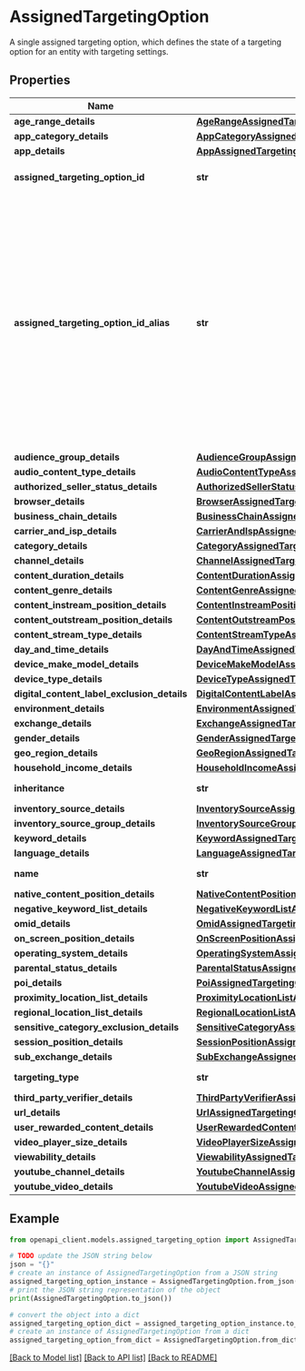 # AssignedTargetingOption

A single assigned targeting option, which defines the state of a targeting option for an entity with targeting settings.

## Properties

Name | Type | Description | Notes
------------ | ------------- | ------------- | -------------
**age_range_details** | [**AgeRangeAssignedTargetingOptionDetails**](AgeRangeAssignedTargetingOptionDetails.md) |  | [optional] 
**app_category_details** | [**AppCategoryAssignedTargetingOptionDetails**](AppCategoryAssignedTargetingOptionDetails.md) |  | [optional] 
**app_details** | [**AppAssignedTargetingOptionDetails**](AppAssignedTargetingOptionDetails.md) |  | [optional] 
**assigned_targeting_option_id** | **str** | Output only. The unique ID of the assigned targeting option. The ID is only unique within a given resource and targeting type. It may be reused in other contexts. | [optional] [readonly] 
**assigned_targeting_option_id_alias** | **str** | Output only. An alias for the assigned_targeting_option_id. This value can be used in place of &#x60;assignedTargetingOptionId&#x60; when retrieving or deleting existing targeting. This field will only be supported for all assigned targeting options of the following targeting types: * &#x60;TARGETING_TYPE_AGE_RANGE&#x60; * &#x60;TARGETING_TYPE_DEVICE_TYPE&#x60; * &#x60;TARGETING_TYPE_DIGITAL_CONTENT_LABEL_EXCLUSION&#x60; * &#x60;TARGETING_TYPE_ENVIRONMENT&#x60; * &#x60;TARGETING_TYPE_EXCHANGE&#x60; * &#x60;TARGETING_TYPE_GENDER&#x60; * &#x60;TARGETING_TYPE_HOUSEHOLD_INCOME&#x60; * &#x60;TARGETING_TYPE_NATIVE_CONTENT_POSITION&#x60; * &#x60;TARGETING_TYPE_OMID&#x60; * &#x60;TARGETING_TYPE_PARENTAL_STATUS&#x60; * &#x60;TARGETING_TYPE_SENSITIVE_CATEGORY_EXCLUSION&#x60; * &#x60;TARGETING_TYPE_VIDEO_PLAYER_SIZE&#x60; * &#x60;TARGETING_TYPE_VIEWABILITY&#x60; This field is also supported for line item assigned targeting options of the following targeting types: * &#x60;TARGETING_TYPE_CONTENT_INSTREAM_POSITION&#x60; * &#x60;TARGETING_TYPE_CONTENT_OUTSTREAM_POSITION&#x60; | [optional] [readonly] 
**audience_group_details** | [**AudienceGroupAssignedTargetingOptionDetails**](AudienceGroupAssignedTargetingOptionDetails.md) |  | [optional] 
**audio_content_type_details** | [**AudioContentTypeAssignedTargetingOptionDetails**](AudioContentTypeAssignedTargetingOptionDetails.md) |  | [optional] 
**authorized_seller_status_details** | [**AuthorizedSellerStatusAssignedTargetingOptionDetails**](AuthorizedSellerStatusAssignedTargetingOptionDetails.md) |  | [optional] 
**browser_details** | [**BrowserAssignedTargetingOptionDetails**](BrowserAssignedTargetingOptionDetails.md) |  | [optional] 
**business_chain_details** | [**BusinessChainAssignedTargetingOptionDetails**](BusinessChainAssignedTargetingOptionDetails.md) |  | [optional] 
**carrier_and_isp_details** | [**CarrierAndIspAssignedTargetingOptionDetails**](CarrierAndIspAssignedTargetingOptionDetails.md) |  | [optional] 
**category_details** | [**CategoryAssignedTargetingOptionDetails**](CategoryAssignedTargetingOptionDetails.md) |  | [optional] 
**channel_details** | [**ChannelAssignedTargetingOptionDetails**](ChannelAssignedTargetingOptionDetails.md) |  | [optional] 
**content_duration_details** | [**ContentDurationAssignedTargetingOptionDetails**](ContentDurationAssignedTargetingOptionDetails.md) |  | [optional] 
**content_genre_details** | [**ContentGenreAssignedTargetingOptionDetails**](ContentGenreAssignedTargetingOptionDetails.md) |  | [optional] 
**content_instream_position_details** | [**ContentInstreamPositionAssignedTargetingOptionDetails**](ContentInstreamPositionAssignedTargetingOptionDetails.md) |  | [optional] 
**content_outstream_position_details** | [**ContentOutstreamPositionAssignedTargetingOptionDetails**](ContentOutstreamPositionAssignedTargetingOptionDetails.md) |  | [optional] 
**content_stream_type_details** | [**ContentStreamTypeAssignedTargetingOptionDetails**](ContentStreamTypeAssignedTargetingOptionDetails.md) |  | [optional] 
**day_and_time_details** | [**DayAndTimeAssignedTargetingOptionDetails**](DayAndTimeAssignedTargetingOptionDetails.md) |  | [optional] 
**device_make_model_details** | [**DeviceMakeModelAssignedTargetingOptionDetails**](DeviceMakeModelAssignedTargetingOptionDetails.md) |  | [optional] 
**device_type_details** | [**DeviceTypeAssignedTargetingOptionDetails**](DeviceTypeAssignedTargetingOptionDetails.md) |  | [optional] 
**digital_content_label_exclusion_details** | [**DigitalContentLabelAssignedTargetingOptionDetails**](DigitalContentLabelAssignedTargetingOptionDetails.md) |  | [optional] 
**environment_details** | [**EnvironmentAssignedTargetingOptionDetails**](EnvironmentAssignedTargetingOptionDetails.md) |  | [optional] 
**exchange_details** | [**ExchangeAssignedTargetingOptionDetails**](ExchangeAssignedTargetingOptionDetails.md) |  | [optional] 
**gender_details** | [**GenderAssignedTargetingOptionDetails**](GenderAssignedTargetingOptionDetails.md) |  | [optional] 
**geo_region_details** | [**GeoRegionAssignedTargetingOptionDetails**](GeoRegionAssignedTargetingOptionDetails.md) |  | [optional] 
**household_income_details** | [**HouseholdIncomeAssignedTargetingOptionDetails**](HouseholdIncomeAssignedTargetingOptionDetails.md) |  | [optional] 
**inheritance** | **str** | Output only. The inheritance status of the assigned targeting option. | [optional] [readonly] 
**inventory_source_details** | [**InventorySourceAssignedTargetingOptionDetails**](InventorySourceAssignedTargetingOptionDetails.md) |  | [optional] 
**inventory_source_group_details** | [**InventorySourceGroupAssignedTargetingOptionDetails**](InventorySourceGroupAssignedTargetingOptionDetails.md) |  | [optional] 
**keyword_details** | [**KeywordAssignedTargetingOptionDetails**](KeywordAssignedTargetingOptionDetails.md) |  | [optional] 
**language_details** | [**LanguageAssignedTargetingOptionDetails**](LanguageAssignedTargetingOptionDetails.md) |  | [optional] 
**name** | **str** | Output only. The resource name for this assigned targeting option. | [optional] [readonly] 
**native_content_position_details** | [**NativeContentPositionAssignedTargetingOptionDetails**](NativeContentPositionAssignedTargetingOptionDetails.md) |  | [optional] 
**negative_keyword_list_details** | [**NegativeKeywordListAssignedTargetingOptionDetails**](NegativeKeywordListAssignedTargetingOptionDetails.md) |  | [optional] 
**omid_details** | [**OmidAssignedTargetingOptionDetails**](OmidAssignedTargetingOptionDetails.md) |  | [optional] 
**on_screen_position_details** | [**OnScreenPositionAssignedTargetingOptionDetails**](OnScreenPositionAssignedTargetingOptionDetails.md) |  | [optional] 
**operating_system_details** | [**OperatingSystemAssignedTargetingOptionDetails**](OperatingSystemAssignedTargetingOptionDetails.md) |  | [optional] 
**parental_status_details** | [**ParentalStatusAssignedTargetingOptionDetails**](ParentalStatusAssignedTargetingOptionDetails.md) |  | [optional] 
**poi_details** | [**PoiAssignedTargetingOptionDetails**](PoiAssignedTargetingOptionDetails.md) |  | [optional] 
**proximity_location_list_details** | [**ProximityLocationListAssignedTargetingOptionDetails**](ProximityLocationListAssignedTargetingOptionDetails.md) |  | [optional] 
**regional_location_list_details** | [**RegionalLocationListAssignedTargetingOptionDetails**](RegionalLocationListAssignedTargetingOptionDetails.md) |  | [optional] 
**sensitive_category_exclusion_details** | [**SensitiveCategoryAssignedTargetingOptionDetails**](SensitiveCategoryAssignedTargetingOptionDetails.md) |  | [optional] 
**session_position_details** | [**SessionPositionAssignedTargetingOptionDetails**](SessionPositionAssignedTargetingOptionDetails.md) |  | [optional] 
**sub_exchange_details** | [**SubExchangeAssignedTargetingOptionDetails**](SubExchangeAssignedTargetingOptionDetails.md) |  | [optional] 
**targeting_type** | **str** | Output only. Identifies the type of this assigned targeting option. | [optional] [readonly] 
**third_party_verifier_details** | [**ThirdPartyVerifierAssignedTargetingOptionDetails**](ThirdPartyVerifierAssignedTargetingOptionDetails.md) |  | [optional] 
**url_details** | [**UrlAssignedTargetingOptionDetails**](UrlAssignedTargetingOptionDetails.md) |  | [optional] 
**user_rewarded_content_details** | [**UserRewardedContentAssignedTargetingOptionDetails**](UserRewardedContentAssignedTargetingOptionDetails.md) |  | [optional] 
**video_player_size_details** | [**VideoPlayerSizeAssignedTargetingOptionDetails**](VideoPlayerSizeAssignedTargetingOptionDetails.md) |  | [optional] 
**viewability_details** | [**ViewabilityAssignedTargetingOptionDetails**](ViewabilityAssignedTargetingOptionDetails.md) |  | [optional] 
**youtube_channel_details** | [**YoutubeChannelAssignedTargetingOptionDetails**](YoutubeChannelAssignedTargetingOptionDetails.md) |  | [optional] 
**youtube_video_details** | [**YoutubeVideoAssignedTargetingOptionDetails**](YoutubeVideoAssignedTargetingOptionDetails.md) |  | [optional] 

## Example

```python
from openapi_client.models.assigned_targeting_option import AssignedTargetingOption

# TODO update the JSON string below
json = "{}"
# create an instance of AssignedTargetingOption from a JSON string
assigned_targeting_option_instance = AssignedTargetingOption.from_json(json)
# print the JSON string representation of the object
print(AssignedTargetingOption.to_json())

# convert the object into a dict
assigned_targeting_option_dict = assigned_targeting_option_instance.to_dict()
# create an instance of AssignedTargetingOption from a dict
assigned_targeting_option_from_dict = AssignedTargetingOption.from_dict(assigned_targeting_option_dict)
```
[[Back to Model list]](../README.md#documentation-for-models) [[Back to API list]](../README.md#documentation-for-api-endpoints) [[Back to README]](../README.md)


